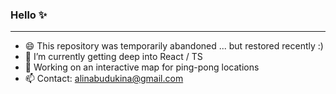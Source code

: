 ### Hello ✨

____

- 😄 This repository was temporarily abandoned ... but restored recently :)
- 🌱 I’m currently getting deep into React / TS
- 🔭 Working on an interactive map for ping-pong locations
- 📫 Contact: alinabudukina@gmail.com


<!--
**alinabudukina/alinabudukina** is a ✨ _special_ ✨ repository because its `README.md` (this file) appears on your GitHub profile.

Here are some ideas to get you started:

- 🔭 I’m currently working on ...
- 🌱 I’m currently learning ...
- 👯 I’m looking to collaborate on ...
- 🤔 I’m looking for help with ...
- 💬 Ask me about ...
- 📫 How to reach me: ...
- 😄 Pronouns: ...
- ⚡ Fun fact: ...
-->

